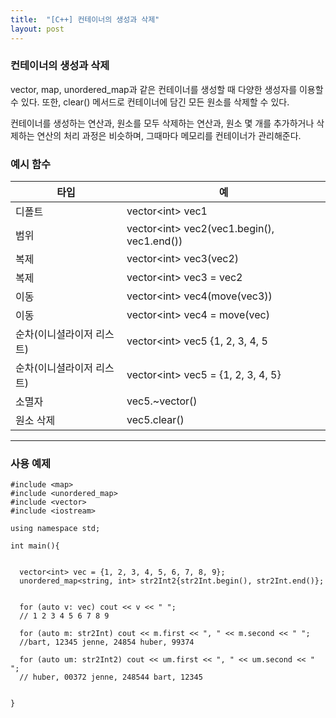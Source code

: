 ```yaml
---
title:  "[C++] 컨테이너의 생성과 삭제"
layout: post
---
```



### 컨테이너의 생성과 삭제

vector, map, unordered_map과 같은 컨테이너를 생성할 때 다양한 생성자를 이용할 수 있다. 또한, clear() 메서드로 컨테이너에 담긴 모든 원소를 삭제할 수 있다.


컨테이너를 생성하는 연산과, 원소를 모두 삭제하는 연산과, 원소 몇 개를 추가하거나 삭제하는 연산의 처리 과정은 비슷하며, 그때마다 메모리를 컨테이너가 관리해준다.

### 예시 함수

|타입|예|
|------|---|
|디폴트|vector<int\> vec1|
|범위|vector<int\> vec2(vec1.begin(), vec1.end())|
|복제|vector<int\> vec3(vec2)|
|복제|vector<int\> vec3 = vec2|
|이동|vector<int\> vec4(move(vec3))|
|이동|vector<int\> vec4 = move(vec)|
|순차(이니셜라이저 리스트)|vector<int\> vec5 {1, 2, 3, 4, 5||
|순차(이니셜라이저 리스트)|vector<int\> vec5 = {1, 2, 3, 4, 5}|
|소멸자|vec5.~vector()|
|원소 삭제|vec5.clear()|

---

### 사용 예제

```
#include <map>
#include <unordered_map>
#include <vector>
#include <iostream>

using namespace std;

int main(){


  vector<int> vec = {1, 2, 3, 4, 5, 6, 7, 8, 9};
  unordered_map<string, int> str2Int2{str2Int.begin(), str2Int.end()};
  
  
  for (auto v: vec) cout << v << " ";
  // 1 2 3 4 5 6 7 8 9
  
  for (auto m: str2Int) cout << m.first << ", " << m.second << " ";
  //bart, 12345 jenne, 24854 huber, 99374
  
  for (auto um: str2Int2) cout << um.first << ", " << um.second << " ";
  // huber, 00372 jenne, 248544 bart, 12345
  
 
}



```



